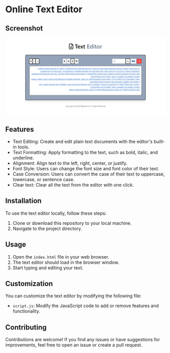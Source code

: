 # Online Text Editor

## Screenshot

![Demo](https://raw.githubusercontent.com/fattahsamit/text-editor/main/images/editor.PNG)

## Features

- Text Editing: Create and edit plain text documents with the editor's built-in tools.
- Text Formatting: Apply formatting to the text, such as bold, italic, and underline.
- Alignment: Align text to the left, right, center, or justify.
- Font Style: Users can change the font size and font color of their text.
- Case Conversion: Users can convert the case of their text to uppercase, lowercase, or sentence case.
- Clear text: Clear all the text from the editor with one click.

## Installation
To use the text editor locally, follow these steps:
1. Clone or download this repository to your local machine.
2. Navigate to the project directory.

## Usage
1. Open the `index.html` file in your web browser.
2. The text editor should load in the browser window.
3. Start typing and editing your text.

## Customization
You can customize the text editor by modifying the following file:
- `script.js`: Modify the JavaScript code to add or remove features and functionality.

## Contributing
Contributions are welcome! If you find any issues or have suggestions for improvements, feel free to open an issue or create a pull request.

